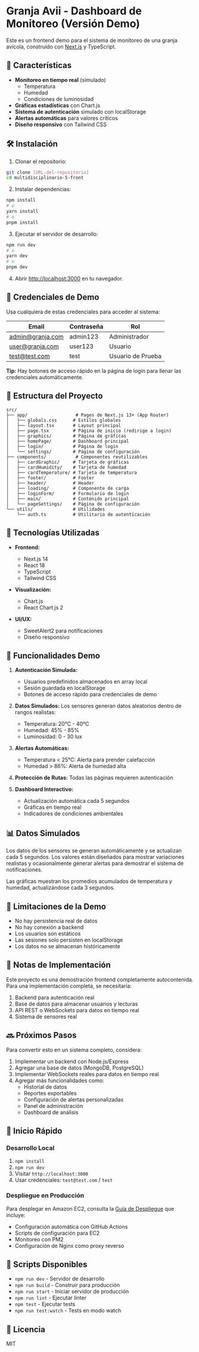 # Granja Avii - Dashboard de Monitoreo (Versión Demo)

Este es un frontend demo para el sistema de monitoreo de una granja avícola, construido con [Next.js](https://nextjs.org/) y TypeScript.

## 🚀 Características

- **Monitoreo en tiempo real** (simulado)
  - Temperatura
  - Humedad
  - Condiciones de luminosidad
- **Gráficas estadísticas** con Chart.js
- **Sistema de autenticación** simulado con localStorage
- **Alertas automáticas** para valores críticos
- **Diseño responsivo** con Tailwind CSS

## 🛠️ Instalación

1. Clonar el repositorio:
```bash
git clone [URL-del-repositorio]
cd multidisciplinario-5-front
```

2. Instalar dependencias:
```bash
npm install
# o
yarn install
# o
pnpm install
```

3. Ejecutar el servidor de desarrollo:
```bash
npm run dev
# o
yarn dev
# o
pnpm dev
```

4. Abrir [http://localhost:3000](http://localhost:3000) en tu navegador.

## 👤 Credenciales de Demo

Usa cualquiera de estas credenciales para acceder al sistema:

| Email | Contraseña | Rol |
|-------|------------|-----|
| admin@granja.com | admin123 | Administrador |
| user@granja.com | user123 | Usuario |
| test@test.com | test | Usuario de Prueba |

**Tip:** Hay botones de acceso rápido en la página de login para llenar las credenciales automáticamente.

## 📁 Estructura del Proyecto

```
src/
├── app/                  # Pages de Next.js 13+ (App Router)
│   ├── globals.css      # Estilos globales
│   ├── layout.tsx       # Layout principal
│   ├── page.tsx         # Página de inicio (redirige a login)
│   ├── graphics/        # Página de gráficas
│   ├── homePage/        # Dashboard principal
│   ├── login/           # Página de login
│   └── settings/        # Página de configuración
├── components/           # Componentes reutilizables
│   ├── cardGraphic/     # Tarjeta de gráficas
│   ├── cardHumidity/    # Tarjeta de humedad
│   ├── cardTemperature/ # Tarjeta de temperatura
│   ├── footer/          # Footer
│   ├── header/          # Header
│   ├── loading/         # Componente de carga
│   ├── loginForm/       # Formulario de login
│   ├── main/            # Contenido principal
│   └── pageSettings/    # Página de configuración
└── utils/               # Utilidades
    └── auth.ts          # Utilitario de autenticación
```

## 🔧 Tecnologías Utilizadas

- **Frontend:**
  - Next.js 14
  - React 18
  - TypeScript
  - Tailwind CSS
  
- **Visualización:**
  - Chart.js
  - React Chart.js 2
  
- **UI/UX:**
  - SweetAlert2 para notificaciones
  - Diseño responsivo

## 🎯 Funcionalidades Demo

1. **Autenticación Simulada:** 
   - Usuarios predefinidos almacenados en array local
   - Sesión guardada en localStorage
   - Botones de acceso rápido para credenciales de demo

2. **Datos Simulados:** Los sensores generan datos aleatorios dentro de rangos realistas:
   - Temperatura: 20°C - 40°C
   - Humedad: 45% - 85%
   - Luminosidad: 0 - 30 lux

3. **Alertas Automáticas:**
   - Temperatura < 25°C: Alerta para prender calefacción
   - Humedad > 86%: Alerta de humedad alta

4. **Protección de Rutas:** Todas las páginas requieren autenticación

5. **Dashboard Interactivo:**
   - Actualización automática cada 5 segundos
   - Gráficas en tiempo real
   - Indicadores de condiciones ambientales

## 📊 Datos Simulados

Los datos de los sensores se generan automáticamente y se actualizan cada 5 segundos. Los valores están diseñados para mostrar variaciones realistas y ocasionalmente generar alertas para demostrar el sistema de notificaciones.

Las gráficas muestran los promedios acumulados de temperatura y humedad, actualizándose cada 3 segundos.

## 🚫 Limitaciones de la Demo

- No hay persistencia real de datos
- No hay conexión a backend
- Los usuarios son estáticos
- Las sesiones solo persisten en localStorage
- Los datos no se almacenan históricamente

## 📝 Notas de Implementación

Este proyecto es una demostración frontend completamente autocontenida. Para una implementación completa, se necesitaría:

1. Backend para autenticación real
2. Base de datos para almacenar usuarios y lecturas
3. API REST o WebSockets para datos en tiempo real
4. Sistema de sensores real

## 🔜 Próximos Pasos

Para convertir esto en un sistema completo, considera:

1. Implementar un backend con Node.js/Express
2. Agregar una base de datos (MongoDB, PostgreSQL)
3. Implementar WebSockets reales para datos en tiempo real
4. Agregar más funcionalidades como:
   - Historial de datos
   - Reportes exportables
   - Configuración de alertas personalizadas
   - Panel de administración
   - Dashboard de análisis

## 🚀 Inicio Rápido

### Desarrollo Local
1. `npm install`
2. `npm run dev`
3. Visitar `http://localhost:3000`
4. Usar credenciales: `test@test.com` / `test`

### Despliegue en Producción
Para desplegar en Amazon EC2, consulta la [Guía de Despliegue](DEPLOYMENT.md) que incluye:
- Configuración automática con GitHub Actions
- Scripts de configuración para EC2
- Monitoreo con PM2
- Configuración de Nginx como proxy reverso

## 🔧 Scripts Disponibles

- `npm run dev` - Servidor de desarrollo
- `npm run build` - Construir para producción
- `npm run start` - Iniciar servidor de producción
- `npm run lint` - Ejecutar linter
- `npm test` - Ejecutar tests
- `npm run test:watch` - Tests en modo watch

## 📄 Licencia

MIT
